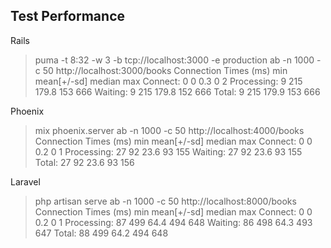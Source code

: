 Test Performance
--
Rails
> puma -t 8:32 -w 3 -b tcp://localhost:3000 -e production
> ab -n 1000 -c 50 http://localhost:3000/books
Connection Times (ms)
            min  mean[+/-sd] median   max
Connect:        0    0   0.3      0       2
Processing:     9  215 179.8    153     666
Waiting:        9  215 179.8    152     666
Total:          9  215 179.9    153     666

Phoenix
> mix phoenix.server
> ab -n 1000 -c 50 http://localhost:4000/books
Connection Times (ms)
            min  mean[+/-sd] median   max
Connect:        0    0   0.2      0       1
Processing:    27   92  23.6     93     155
Waiting:       27   92  23.6     93     155
Total:         27   92  23.6     93     156

Laravel
> php artisan serve
> ab -n 1000 -c 50 http://localhost:8000/books
Connection Times (ms)
              min  mean[+/-sd] median   max
Connect:        0    0   0.2      0       1
Processing:    87  499  64.4    494     648
Waiting:       86  498  64.3    493     647
Total:         88  499  64.2    494     648
